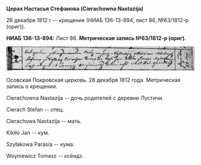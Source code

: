 **Церах Настасья Стефанова (Cierachowna Nastazija)**

28 декабря 1812 г -- крещение (НИАБ 136-13-894, лист 86, №63/1812-р
(ориг)).

**НИАБ 136-13-894:** Лист 86. **Метрическая запись №63/1812-р (ориг).**

![](./media/cab2e61ad3b57cc5773111ec361269011b551665.png)

Осовская Покровская церковь. 28 декабря 1812 года. Метрическая запись о
крещении.

Cierachowna Nastazija -- дочь родителей с деревни Лустичи.

Cierach Stefan -- отец.

Cierachowa Nastazija -- мать.

Kikiło Jan -- кум.

Szyłakowa Parasia -- кума.

Woyniewicz Tomasz -- ксёндз.

